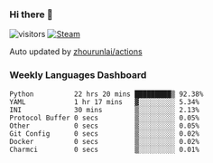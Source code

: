 ### Hi there 👋

![visitors](https://visitor-badge.glitch.me/badge?page_id=zhourunlai)
[![Steam](https://img.shields.io/badge/dynamic/json?label=Steam&query=%24.data.totalSubs&url=https%3A%2F%2Fapi.spencerwoo.com%2Fsubstats%2F%3Fsource%3DsteamGames%26queryKey%3D76561198285156854&suffix=%20Games&logo=steam&labelColor=134375&color=0b1a37&longCache=true)](http://steamcommunity.com/profiles/76561198285156854)

Auto updated by <a href="https://github.com/zhourunlai/zhourunlai/actions" target="_blank">zhourunlai/actions</a>

### Weekly Languages Dashboard

<!--PART:wakatime-->
```text
Python          22 hrs 20 mins █████████▒ 92.38%
YAML            1 hr 17 mins   ▓░░░░░░░░░ 5.34%
INI             30 mins        ▒░░░░░░░░░ 2.13%
Protocol Buffer 0 secs         ▒░░░░░░░░░ 0.05%
Other           0 secs         ▒░░░░░░░░░ 0.05%
Git Config      0 secs         ▒░░░░░░░░░ 0.02%
Docker          0 secs         ▒░░░░░░░░░ 0.02%
Charmci         0 secs         ▒░░░░░░░░░ 0.01%
```
<!--PART:wakatime-->
